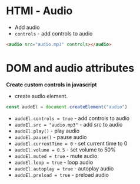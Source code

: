 

# HTMl - Audio
* Add audio 
* `controls`  - add controls to audio
```html
<audio src="audio.mp3" controls></audio>
```


# DOM and audio attributes
**Create custom controls in javascript**

* create audio element. 
```javascript
const audoEl = document.createElement("audio")
```

* `audoEl.controls = true` - add controls to audio
* `audoEl.src = "audio.mp3"` - add src to audio
* `audoEl.play()` - play audio
* `audoEl.pause()` - pause audio
* `audoEl.currentTime = 0` - set current time to 0
* `audoEl.volume = 0.5` - set volume to 50%
* `audoEl.muted = true` - mute audio
* `audoEl.loop = true` - loop audio
* `audoEl.autoplay = true` - autoplay audio
* `audoEl.preload = true` - preload audio




